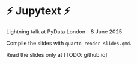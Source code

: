 # ⚡ Jupytext ⚡

Lightning talk at PyData London - 8 June 2025

Compile the slides with `quarto render slides.qmd`.

Read the slides only at [TODO: github.io]

